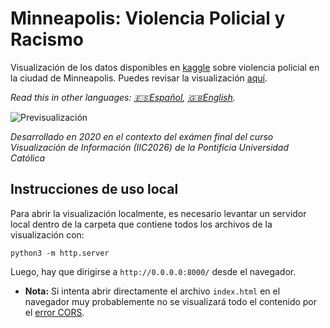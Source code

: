 # Minneapolis: Violencia Policial y Racismo

Visualización de los datos disponibles en [kaggle](https://www.kaggle.com/paultimothymooney/minneapolis-police-stops-and-police-violence) sobre violencia policial en la ciudad de Minneapolis. Puedes revisar la visualización [aquí](https://puc-infovis.github.io/version-2020/salon_de_la_fama/Gui%C3%B1ez_Francisco/Visualizaci%C3%B3n/index.html).

_Read this in other languages: [🇪🇸Español](https://github.com/fguinez/minneapolis-police-use-of-force/blob/main/README.md), [🇬🇧English](https://github.com/fguinez/minneapolis-police-use-of-force/blob/main/README.eng.md)._

![Previsualización](https://i.imgur.com/tM4rTQf.png)

_Desarrollado en 2020 en el contexto del exámen final del curso Visualización de Información (IIC2026) de la Pontificia Universidad Católica_

## Instrucciones de uso local

Para abrir la visualización localmente, es necesario levantar un servidor local dentro de la carpeta que contiene todos los archivos de la visualización con:
```
python3 -m http.server
```

Luego, hay que dirigirse a `http://0.0.0.0:8000/` desde el navegador.

* **Nota:** Si intenta abrir directamente el archivo `index.html` en el navegador muy probablemente no se visualizará todo el contenido por el [error CORS](https://developer.mozilla.org/es/docs/Web/HTTP/CORS/Errors/CORSRequestNotHttp?utm_source=devtools&utm_medium=firefox-cors-errors&utm_campaign=default).
